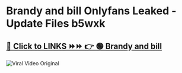 
 # Brandy and bill Onlyfans Leaked - Update Files b5wxk

## <h2><a href="https://clipsfans.com/Brandy_and_bill&ref=git">🔗 Click to LINKS ⏩⏩ 👉 🟢 Brandy and bill </a></h2>

<a href="https://clipsfans.com/Brandy_and_bill&ref=git" rel="nofollow" data-target="animated-image.originalLink"><img src="https://i.ibb.co.com/xMMVF88/686577567.gif" alt="Viral Video Original" style="max-width: 100%; display: inline-block;" data-target="animated-image.originalImage"></a>


